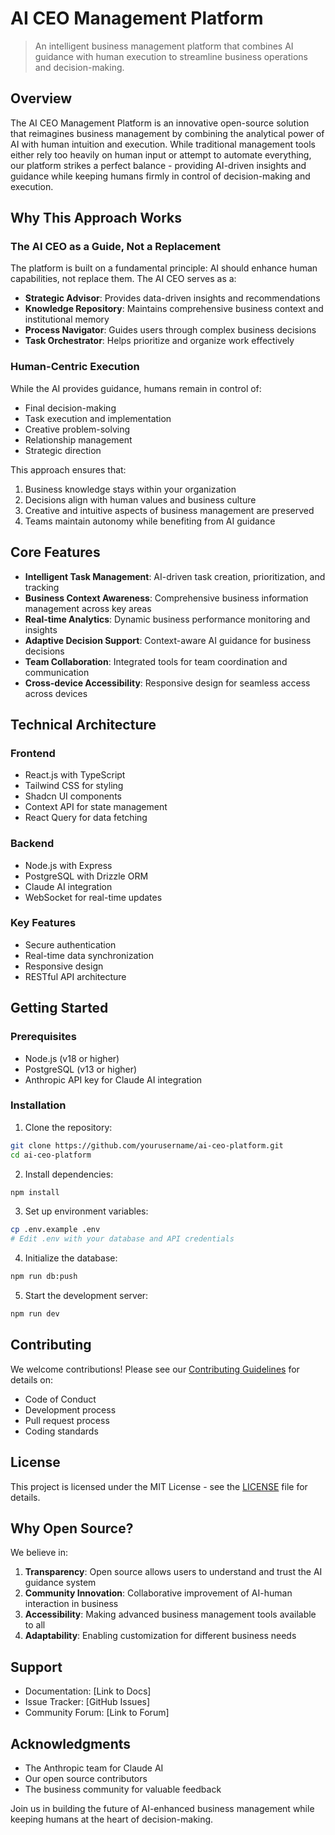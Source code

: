 # AI CEO Management Platform

> An intelligent business management platform that combines AI guidance with human execution to streamline business operations and decision-making.

## Overview

The AI CEO Management Platform is an innovative open-source solution that reimagines business management by combining the analytical power of AI with human intuition and execution. While traditional management tools either rely too heavily on human input or attempt to automate everything, our platform strikes a perfect balance - providing AI-driven insights and guidance while keeping humans firmly in control of decision-making and execution.

## Why This Approach Works

### The AI CEO as a Guide, Not a Replacement

The platform is built on a fundamental principle: AI should enhance human capabilities, not replace them. The AI CEO serves as a:

- **Strategic Advisor**: Provides data-driven insights and recommendations
- **Knowledge Repository**: Maintains comprehensive business context and institutional memory
- **Process Navigator**: Guides users through complex business decisions
- **Task Orchestrator**: Helps prioritize and organize work effectively

### Human-Centric Execution

While the AI provides guidance, humans remain in control of:

- Final decision-making
- Task execution and implementation
- Creative problem-solving
- Relationship management
- Strategic direction

This approach ensures that:
1. Business knowledge stays within your organization
2. Decisions align with human values and business culture
3. Creative and intuitive aspects of business management are preserved
4. Teams maintain autonomy while benefiting from AI guidance

## Core Features

- **Intelligent Task Management**: AI-driven task creation, prioritization, and tracking
- **Business Context Awareness**: Comprehensive business information management across key areas
- **Real-time Analytics**: Dynamic business performance monitoring and insights
- **Adaptive Decision Support**: Context-aware AI guidance for business decisions
- **Team Collaboration**: Integrated tools for team coordination and communication
- **Cross-device Accessibility**: Responsive design for seamless access across devices

## Technical Architecture

### Frontend
- React.js with TypeScript
- Tailwind CSS for styling
- Shadcn UI components
- Context API for state management
- React Query for data fetching

### Backend
- Node.js with Express
- PostgreSQL with Drizzle ORM
- Claude AI integration
- WebSocket for real-time updates

### Key Features
- Secure authentication
- Real-time data synchronization
- Responsive design
- RESTful API architecture

## Getting Started

### Prerequisites
- Node.js (v18 or higher)
- PostgreSQL (v13 or higher)
- Anthropic API key for Claude AI integration

### Installation

1. Clone the repository:
```bash
git clone https://github.com/yourusername/ai-ceo-platform.git
cd ai-ceo-platform
```

2. Install dependencies:
```bash
npm install
```

3. Set up environment variables:
```bash
cp .env.example .env
# Edit .env with your database and API credentials
```

4. Initialize the database:
```bash
npm run db:push
```

5. Start the development server:
```bash
npm run dev
```

## Contributing

We welcome contributions! Please see our [Contributing Guidelines](CONTRIBUTING.md) for details on:

- Code of Conduct
- Development process
- Pull request process
- Coding standards

## License

This project is licensed under the MIT License - see the [LICENSE](LICENSE) file for details.

## Why Open Source?

We believe in:

1. **Transparency**: Open source allows users to understand and trust the AI guidance system
2. **Community Innovation**: Collaborative improvement of AI-human interaction in business
3. **Accessibility**: Making advanced business management tools available to all
4. **Adaptability**: Enabling customization for different business needs

## Support

- Documentation: [Link to Docs]
- Issue Tracker: [GitHub Issues]
- Community Forum: [Link to Forum]

## Acknowledgments

- The Anthropic team for Claude AI
- Our open source contributors
- The business community for valuable feedback

Join us in building the future of AI-enhanced business management while keeping humans at the heart of decision-making.
